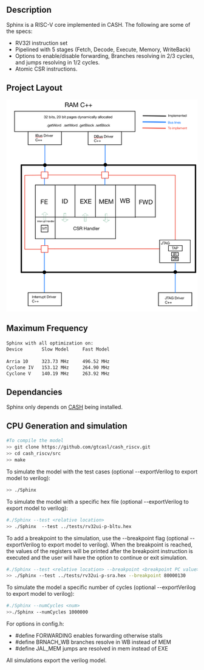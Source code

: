 ## Description

Sphinx is a RISC-V core implemented in CASH. The following are some of the specs:

- RV32I instruction set
- Pipelined with 5 stages (Fetch, Decode, Execute, Memory, WriteBack)
- Options to enable/disable forwarding, Branches resolving in 2/3 cycles, and jumps resolving in 1/2 cycles.
- Atomic CSR instructions.


## Project Layout

![Alt text](Diagrams/layout.jpg?raw=true "") 



## Maximum Frequency

```
Sphinx with all optimization on:
Device       Slow Model     Fast Model

Arria 10     323.73 MHz     496.52 MHz
Cyclone IV   153.12 MHz     264.90 MHz
Cyclone V    140.19 MHz     263.92 MHz
```

## Dependancies 

Sphinx only depends on [CASH](https://github.com/gtcasl/cash) being installed.


## CPU Generation and simulation

```sh
#To compile the model
>> git clone https://github.com/gtcasl/cash_riscv.git
>> cd cash_riscv/src
>> make
```

To simulate the model with the test cases (optional --exportVerilog to export model to verilog):
```sh
>> ./Sphinx
```

To simulate the model with a specific hex file (optional --exportVerilog to export model to verilog):
```sh
#./Sphinx --test <relative location>
>> ./Sphinx  --test ../tests/rv32ui-p-bltu.hex
```

To add a breakpoint to the simulation, use the --breakpoint flag (optional --exportVerilog to export model to verilog). When the breakpoint is reached, the values of the registers will be printed after the breakpoint instruction is executed and the user will have the option to continue or exit simulation. 
```sh
#./Sphinx --test <relative location> --breakpoint <breakpoint PC value>
>> ./Sphinx --test ../tests/rv32ui-p-sra.hex --breakpoint 80000130
```


To simulate the model a specific number of cycles (optional --exportVerilog to export model to verilog):
```sh
#./Sphinx --numCycles <num>
>>./Sphinx --numCycles 1000000
```


For options in config.h:
- #define FORWARDING   enables forwarding otherwise stalls
- #define BRNACH_WB    branches resolve in WB instead of MEM
- #define JAL_MEM      jumps are resolved in mem instead of EXE

All simulations export the verilog model.
